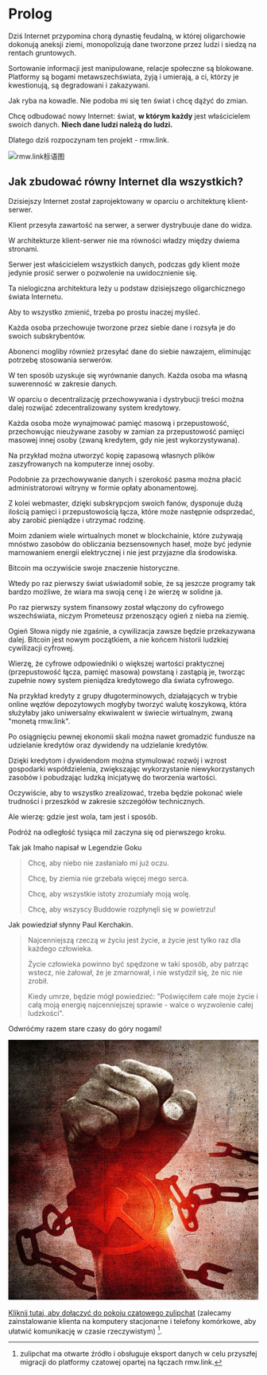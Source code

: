 # Prolog

Dziś Internet przypomina chorą dynastię feudalną, w której oligarchowie dokonują aneksji ziemi, monopolizują dane tworzone przez ludzi i siedzą na rentach gruntowych.

Sortowanie informacji jest manipulowane, relacje społeczne są blokowane. Platformy są bogami metawszechświata, żyją i umierają, a ci, którzy je kwestionują, są degradowani i zakazywani.

Jak ryba na kowadle. Nie podoba mi się ten świat i chcę dążyć do zmian.

Chcę odbudować nowy Internet: świat, **w którym każdy** jest właścicielem swoich danych. **Niech dane ludzi należą do ludzi.**

Dlatego dziś rozpoczynam ten projekt - rmw.link.

![rmw.link标语图](/slogan.svg)

## Jak zbudować równy Internet dla wszystkich?

Dzisiejszy Internet został zaprojektowany w oparciu o architekturę klient-serwer.

Klient przesyła zawartość na serwer, a serwer dystrybuuje dane do widza.

W architekturze klient-serwer nie ma równości władzy między dwiema stronami.

Serwer jest właścicielem wszystkich danych, podczas gdy klient może jedynie prosić serwer o pozwolenie na uwidocznienie się.

Ta nielogiczna architektura leży u podstaw dzisiejszego oligarchicznego świata Internetu.

Aby to wszystko zmienić, trzeba po prostu inaczej myśleć.

Każda osoba przechowuje tworzone przez siebie dane i rozsyła je do swoich subskrybentów.

Abonenci mogliby również przesyłać dane do siebie nawzajem, eliminując potrzebę stosowania serwerów.

W ten sposób uzyskuje się wyrównanie danych. Każda osoba ma własną suwerenność w zakresie danych.

W oparciu o decentralizację przechowywania i dystrybucji treści można dalej rozwijać zdecentralizowany system kredytowy.

Każda osoba może wynajmować pamięć masową i przepustowość, przechowując nieużywane zasoby w zamian za przepustowość pamięci masowej innej osoby (zwaną kredytem, gdy nie jest wykorzystywana).

Na przykład można utworzyć kopię zapasową własnych plików zaszyfrowanych na komputerze innej osoby.

Podobnie za przechowywanie danych i szerokość pasma można płacić administratorowi witryny w formie opłaty abonamentowej.

Z kolei webmaster, dzięki subskrypcjom swoich fanów, dysponuje dużą ilością pamięci i przepustowością łącza, które może następnie odsprzedać, aby zarobić pieniądze i utrzymać rodzinę.

Moim zdaniem wiele wirtualnych monet w blockchainie, które zużywają mnóstwo zasobów do obliczania bezsensownych haseł, może być jedynie marnowaniem energii elektrycznej i nie jest przyjazne dla środowiska.

Bitcoin ma oczywiście swoje znaczenie historyczne.

Wtedy po raz pierwszy świat uświadomił sobie, że są jeszcze programy tak bardzo możliwe, że wiara ma swoją cenę i że wierzę w solidne ja.

Po raz pierwszy system finansowy został włączony do cyfrowego wszechświata, niczym Prometeusz przenoszący ogień z nieba na ziemię.

Ogień Słowa nigdy nie zgaśnie, a cywilizacja zawsze będzie przekazywana dalej. Bitcoin jest nowym początkiem, a nie końcem historii ludzkiej cywilizacji cyfrowej.

Wierzę, że cyfrowe odpowiedniki o większej wartości praktycznej (przepustowość łącza, pamięć masowa) powstaną i zastąpią je, tworząc zupełnie nowy system pieniądza kredytowego dla świata cyfrowego.

Na przykład kredyty z grupy długoterminowych, działających w trybie online węzłów depozytowych mogłyby tworzyć walutę koszykową, która służyłaby jako uniwersalny ekwiwalent w świecie wirtualnym, zwaną "monetą rmw.link".

Po osiągnięciu pewnej ekonomii skali można nawet gromadzić fundusze na udzielanie kredytów oraz dywidendy na udzielanie kredytów.

Dzięki kredytom i dywidendom można stymulować rozwój i wzrost gospodarki współdzielenia, zwiększając wykorzystanie niewykorzystanych zasobów i pobudzając ludzką inicjatywę do tworzenia wartości.

Oczywiście, aby to wszystko zrealizować, trzeba będzie pokonać wiele trudności i przeszkód w zakresie szczegółów technicznych.

Ale wierzę: gdzie jest wola, tam jest i sposób.

Podróż na odległość tysiąca mil zaczyna się od pierwszego kroku.

Tak jak Imaho napisał w Legendzie Goku

> Chcę, aby niebo nie zasłaniało mi już oczu.
> 
> Chcę, by ziemia nie grzebała więcej mego serca.
> 
> Chcę, aby wszystkie istoty zrozumiały moją wolę.
> 
> Chcę, aby wszyscy Buddowie rozpłynęli się w powietrzu!

Jak powiedział słynny Paul Kerchakin.

> Najcenniejszą rzeczą w życiu jest życie, a życie jest tylko raz dla każdego człowieka.
> 
> Życie człowieka powinno być spędzone w taki sposób, aby patrząc wstecz, nie żałował, że je zmarnował, i nie wstydził się, że nic nie zrobił.
> 
> Kiedy umrze, będzie mógł powiedzieć: "Poświęciłem całe moje życie i całą moją energię najcenniejszej sprawie - walce o wyzwolenie całej ludzkości".

Odwróćmy razem stare czasy do góry nogami!

![](https://raw.githubusercontent.com/gcxfd/img/gh-pages/1.jpg)

[Kliknij tutaj, aby dołączyć do pokoju czatowego zulipchat](https://rmw.zulipchat.com) (zalecamy zainstalowanie klienta na komputery stacjonarne i telefony komórkowe, aby ułatwić komunikację w czasie rzeczywistym) [^1].

[^1]: zulipchat ma otwarte źródło i obsługuje eksport danych w celu przyszłej migracji do platformy czatowej opartej na łączach rmw.link.